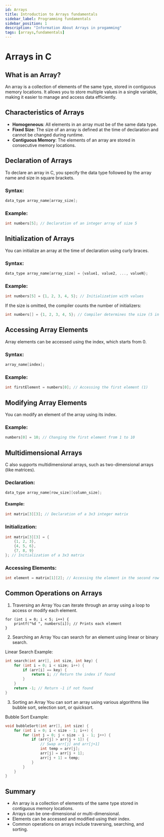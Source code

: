 ```yaml
---
id: Arrays
title: Introduction to Arrays fundamentals
sidebar_label: Programming fundamentals
sidebar_position: 1
description: "Information About Arrays in progamming"
tags: [arrays,fundamentals]
---
```



# Arrays in C

## What is an Array?
An array is a collection of elements of the same type, stored in contiguous memory locations. It allows you to store multiple values in a single variable, making it easier to manage and access data efficiently.

## Characteristics of Arrays
- **Homogeneous**: All elements in an array must be of the same data type.
- **Fixed Size**: The size of an array is defined at the time of declaration and cannot be changed during runtime.
- **Contiguous Memory**: The elements of an array are stored in consecutive memory locations.

## Declaration of Arrays
To declare an array in C, you specify the data type followed by the array name and size in square brackets.

### Syntax:
```c
data_type array_name[array_size];
```
### Example:
```C
int numbers[5]; // Declaration of an integer array of size 5
```

## Initialization of Arrays
You can initialize an array at the time of declaration using curly braces.

### Syntax:
```C
data_type array_name[array_size] = {value1, value2, ..., valueN};
```

### Example:
```C
int numbers[5] = {1, 2, 3, 4, 5}; // Initialization with values
```
If the size is omitted, the compiler counts the number of initializers:

```C
int numbers[] = {1, 2, 3, 4, 5}; // Compiler determines the size (5 in this case)
```

## Accessing Array Elements
Array elements can be accessed using the index, which starts from 0.

### Syntax:
```C
array_name[index];
```

### Example:
```C
int firstElement = numbers[0]; // Accessing the first element (1)
```

## Modifying Array Elements
You can modify an element of the array using its index.

### Example:
```C
numbers[0] = 10; // Changing the first element from 1 to 10
```

## Multidimensional Arrays
C also supports multidimensional arrays, such as two-dimensional arrays (like matrices).

### Declaration:
```C
data_type array_name[row_size][column_size];
```

#### Example:
```C
int matrix[3][3]; // Declaration of a 3x3 integer matrix
```

### Initialization:
```C
int matrix[3][3] = {
    {1, 2, 3},
    {4, 5, 6},
    {7, 8, 9}
}; // Initialization of a 3x3 matrix
```

### Accessing Elements:
```C
int element = matrix[1][2]; // Accessing the element in the second row and third column (6)
```

## Common Operations on Arrays
1. Traversing an Array
You can iterate through an array using a loop to access or modify each element.

```
for (int i = 0; i < 5; i++) {
    printf("%d ", numbers[i]); // Prints each element
}
```

2. Searching an Array
You can search for an element using linear or binary search.

Linear Search Example:
```C
int search(int arr[], int size, int key) {
    for (int i = 0; i < size; i++) {
        if (arr[i] == key) {
            return i; // Return the index if found
        }
    }
    return -1; // Return -1 if not found
}
```

3. Sorting an Array
You can sort an array using various algorithms like bubble sort, selection sort, or quicksort.

Bubble Sort Example:
```C
void bubbleSort(int arr[], int size) {
    for (int i = 0; i < size - 1; i++) {
        for (int j = 0; j < size - i - 1; j++) {
            if (arr[j] > arr[j + 1]) {
                // Swap arr[j] and arr[j+1]
                int temp = arr[j];
                arr[j] = arr[j + 1];
                arr[j + 1] = temp;
            }
        }
    }
}
```

## Summary
- An array is a collection of elements of the same type stored in contiguous memory locations.
- Arrays can be one-dimensional or multi-dimensional.
- Elements can be accessed and modified using their index.
- Common operations on arrays include traversing, searching, and sorting.
